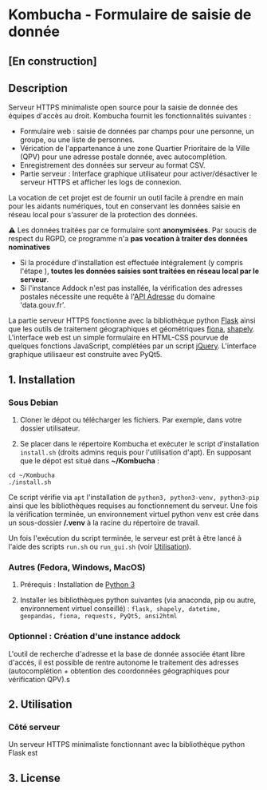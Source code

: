 # Kombucha - Formulaire de saisie de donnée

## [En construction]

## Description

Serveur HTTPS minimaliste open source pour la saisie de donnée des équipes d'accès au droit. Kombucha fournit les fonctionnalités suivantes :
- Formulaire web : saisie de données par champs pour une personne, un groupe, ou une liste de personnes.
- Vérication de l'appartenance à une zone Quartier Prioritaire de la Ville (QPV) pour une adresse postale donnée, avec autocomplétion.
- Enregistrement des données sur serveur au format CSV.
- Partie serveur : Interface graphique utilisateur pour activer/désactiver le serveur HTTPS et afficher les logs de connexion.

La vocation de cet projet est de fournir un outil facile à prendre en main pour les aidants numériques, tout en conservant les données saisie en réseau local pour s'assurer de la protection des données. 

⚠️ Les données traitées par ce formulaire sont **anonymisées**. Par soucis de respect du RGPD, ce programme n'a **pas vocation à traiter des données nominatives**

- Si la procédure d'installation est effectuée intégralement (y compris l'étape ), **toutes les données saisies sont traitées en réseau local par le serveur**.
- Si l'instance Addock n'est pas installée, la vérification des adresses postales nécessite une requête à l'[API Adresse](https://api-adresse.data.gouv.fr/search/) du domaine 'data.gouv.fr'. 

La partie serveur HTTPS fonctionne avec la bibliothèque python [Flask](https://flask.palletsprojects.com) ainsi que les outils de traitement géographiques et géométriques [fiona](https://pypi.org/project/fiona/), [shapely](https://pypi.org/project/shapely/). L'interface web est un simple formulaire en HTML-CSS pourvue de quelques fonctions JavaScript, complétées par un script [jQuery](https://jquery.com/license/). L'interface graphique utilisaeur est construite avec PyQt5. 


## 1. Installation

### Sous Debian

1. Cloner le dépot ou télécharger les fichiers. Par exemple, dans votre dossier utilisateur.

2. Se placer dans le répertoire Kombucha et exécuter le script d'installation `install.sh` (droits admins requis pour l'utilisation d'apt). En supposant que le dépot est situé dans **~/Kombucha** : 
```
cd ~/Kombucha
./install.sh
```

Ce script vérifie via `apt` l'installation de `python3, python3-venv, python3-pip` ainsi que les bibliothèques requises au fonctionnement du serveur. Une fois la vérification terminée, un environnement virtuel python venv est crée dans un sous-dossier **/.venv** à la racine du répertoire de travail. 

Un fois l'exécution du script terminée, le serveur est prêt à être lancé à l'aide des scripts `run.sh` ou `run_gui.sh` (voir [Utilisation](#2-utilisation)).

### Autres (Fedora, Windows, MacOS)

1. Prérequis : Installation de [Python 3](https://www.python.org/downloads/)

2. Installer les bibliothèques python suivantes (via anaconda, pip ou autre, environnement virtuel conseillé) : `flask, shapely, datetime, geopandas, fiona, requests, PyQt5, ansi2html`


### Optionnel : Création d'une instance addock

L'outil de recherche d'adresse et la base de donnée associée étant libre d'accès, il est possible de rentre autonome le traitement des adresses (autocomplétion + obtention des coordonnées géographiques pour vérification QPV).s

## 2. Utilisation

### Côté serveur

Un serveur HTTPS minimaliste fonctionnant avec la bibliothèque python Flask est


## 3. License

